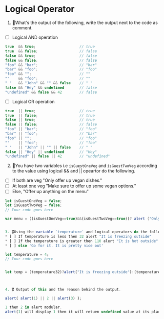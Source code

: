 # Logical Operator

1. 🥇What's the output of the following, write the output next to the code as comment.

* [ ] Logical AND operation

```js
true  && true;                    // true
true  && false;                   // false
false && true;                    // false
false && false;                   // false
"foo" && "bar";                   // "bar"      
"bar" && "foo";                   // "foo"
"foo" && "";                      // ""
""    && "foo";                   // ""
" "   && "John" && "" && false    // " "           
false && "Hey" && undefined       // false
"undefined" && false && 42        // false
```

* [ ] Logical OR operation
```js
true  || true;                    // true
true  || false;                   // true
false || true;                    // true
false || false;                   // false
"foo" || "bar";                   // "foo"
"bar" || "foo";                   // "bar"
"foo" || "";                      // "foo"
""    || "foo";                   // "foo"
" "   || "John" || "" || false    // " "
false || "Hey" || undefined       // "Hey"
"undefined" || false || 42        // "undefined"
```

2. 🥈You have two variables i.e `isGuestOneVeg` and  `isGuestTwoVeg` according to the value using logical && and || opeartor do the following.

* [ ] If both are veg "Only offer up vegan dishes."
* [ ] At least one veg  "Make sure to offer up some vegan options."
* [ ] Else, "Offer up anything on the menu"
```js
let isGuestOneVeg = false;
let isGuestTwoVeg = false;
// Your code goes here

var menu = ((isGuestOneVeg==true)&&(isGuestTwoVeg==true))? alert ("Only offer up vegan dishes."):(((isGuestOneVeg==false)&&(isGuestTwoVeg==true))||((isGuestOneVeg==true)&&(isGuestTwoVeg==false))) ? alert("Make sure to offer up some vegan options."):((isGuestOneVeg==false)&&(isGuestTwoVeg==false)) ? alert("Offer up anything on the menu"):alert("enter valid input");


3. 🎖Using the variable `temperature` and logical operators do the following
* [ ] If temperature is less then 32 alert "It is freezing outside"
* [ ] If the temperature is greater then 110 alert "It is hot outside"
* [ ] else 'Go for it. It is pretty nice out'

let temperature = 4;
// Your code goes here


let temp = (temperature32)?alert("It is freezing outside"):(temperature>110)?alert("It is hot outside"):alert("Go for it. It is pretty nice out");



4. 🎖 Output of this and the reason behind the output.

alert( alert(1) || 2 || alert(3) );

1 then 2 in alert modular.
alert(1) will display 1 then it will retuen undefined value at its place which is a falsy value but || is searching for first truthy value that is 2 so it will retuen 2 as 1st truthy value thus alert(2) will show us 2.